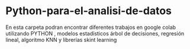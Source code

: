 # Python-para-el-analisi-de-datos
En esta carpeta podran encontrar diferentes trabajos en google colab utilizando PYTHON , modelos estadísticos árbol de decisiones, regresión lineal, algoritmo KNN y librerías  skint learning
